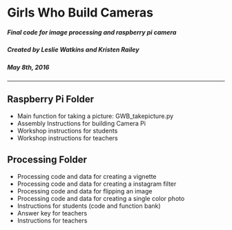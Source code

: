 # Girls Who Build Cameras
##### Final code for image processing and raspberry pi camera  
##### Created by Leslie Watkins and Kristen Railey  
##### May 8th, 2016 
-----------------------

## Raspberry Pi Folder
- Main function for taking a picture: GWB_takepicture.py 
- Assembly Instructions for building Camera Pi 
- Workshop instructions for students 
- Workshop instructions for teachers 


## Processing Folder
- Processing code and data for creating a vignette	
- Processing code and data for creating a instagram filter	
- Processing code and data for flipping an image	
- Processing code and data for creating a single color photo	
- Instructions for students (code and function bank)	
- Answer key for teachers	
- Instructions for teachers	

